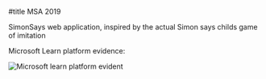 #title MSA 2019

SimonSays web application, inspired by the actual Simon says childs game of imitation

Microsoft Learn platform evidence:

![Microsoft learn platform evident](https://puu.sh/DPKYZ/097dc1f438.jpg)

